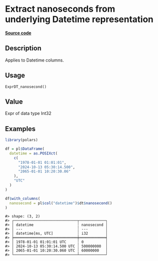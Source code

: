 

# Extract nanoseconds from underlying Datetime representation

[**Source code**](https://github.com/pola-rs/r-polars/tree/8dac37e8bf89bcd080a13d0ed20dd1dc2bee615f/R/expr__datetime.R#L515)

## Description

Applies to Datetime columns.

## Usage

<pre><code class='language-R'>ExprDT_nanosecond()
</code></pre>

## Value

Expr of data type Int32

## Examples

``` r
library(polars)

df = pl$DataFrame(
  datetime = as.POSIXct(
    c(
      "1978-01-01 01:01:01",
      "2024-10-13 05:30:14.500",
      "2065-01-01 10:20:30.06"
    ),
    "UTC"
  )
)

df$with_columns(
  nanosecond = pl$col("datetime")$dt$nanosecond()
)
```

    #> shape: (3, 2)
    #> ┌─────────────────────────────┬────────────┐
    #> │ datetime                    ┆ nanosecond │
    #> │ ---                         ┆ ---        │
    #> │ datetime[ms, UTC]           ┆ i32        │
    #> ╞═════════════════════════════╪════════════╡
    #> │ 1978-01-01 01:01:01 UTC     ┆ 0          │
    #> │ 2024-10-13 05:30:14.500 UTC ┆ 500000000  │
    #> │ 2065-01-01 10:20:30.060 UTC ┆ 60000000   │
    #> └─────────────────────────────┴────────────┘
